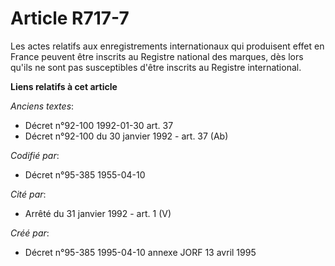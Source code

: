 # Article R717-7

Les actes relatifs aux enregistrements internationaux qui produisent effet en France peuvent être inscrits au Registre
national des marques, dès lors qu'ils ne sont pas susceptibles d'être inscrits au Registre international.

**Liens relatifs à cet article**

_Anciens textes_:

  - Décret n°92-100 1992-01-30 art. 37
  - Décret n°92-100 du 30 janvier 1992 - art. 37 (Ab)

_Codifié par_:

  - Décret n°95-385 1955-04-10

_Cité par_:

  - Arrêté du 31 janvier 1992 - art. 1 (V)

_Créé par_:

  - Décret n°95-385 1995-04-10 annexe JORF 13 avril 1995
